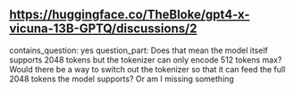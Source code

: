 ## https://huggingface.co/TheBloke/gpt4-x-vicuna-13B-GPTQ/discussions/2

contains_question: yes
question_part: Does that mean the model itself supports 2048 tokens but the tokenizer can only encode 512 tokens max? Would there be a way to switch out the tokenizer so that it can feed the full 2048 tokens the model supports? Or am I missing something